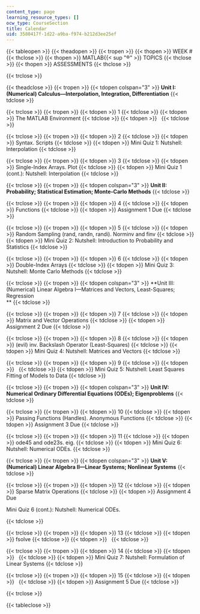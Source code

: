 ```yaml
---
content_type: page
learning_resource_types: []
ocw_type: CourseSection
title: Calendar
uid: 3580417f-1d22-a9ba-f974-b212d3ee25ef
---
```


{{< tableopen >}}
{{< theadopen >}}
{{< tropen >}}
{{< thopen >}}
WEEK #
{{< thclose >}}
{{< thopen >}}
MATLAB{{< sup "®" >}} TOPICS
{{< thclose >}}
{{< thopen >}}
ASSESSMENTS
{{< thclose >}}

{{< trclose >}}

{{< theadclose >}}
{{< tropen >}}
{{< tdopen colspan="3" >}}
**Unit I: (Numerical) Calculus—Interpolation, Integration, Differentiation**
{{< tdclose >}}

{{< trclose >}}
{{< tropen >}}
{{< tdopen >}}
1
{{< tdclose >}}
{{< tdopen >}}
The MATLAB Environment
{{< tdclose >}}
{{< tdopen >}}
 
{{< tdclose >}}

{{< trclose >}}
{{< tropen >}}
{{< tdopen >}}
2
{{< tdclose >}}
{{< tdopen >}}
Syntax. Scripts
{{< tdclose >}}
{{< tdopen >}}
Mini Quiz 1: Nutshell: Interpolation
{{< tdclose >}}

{{< trclose >}}
{{< tropen >}}
{{< tdopen >}}
3
{{< tdclose >}}
{{< tdopen >}}
Single-Index Arrays. Plot
{{< tdclose >}}
{{< tdopen >}}
Mini Quiz 1 (cont.): Nutshell: Interpolation
{{< tdclose >}}

{{< trclose >}}
{{< tropen >}}
{{< tdopen colspan="3" >}}
**Unit II: Probability; Statistical Estimation; Monte-Carlo Methods**
{{< tdclose >}}

{{< trclose >}}
{{< tropen >}}
{{< tdopen >}}
4
{{< tdclose >}}
{{< tdopen >}}
Functions
{{< tdclose >}}
{{< tdopen >}}
Assignment 1 Due
{{< tdclose >}}

{{< trclose >}}
{{< tropen >}}
{{< tdopen >}}
5
{{< tdclose >}}
{{< tdopen >}}
Random Sampling (rand, randn, randi). Norminv and finv
{{< tdclose >}}
{{< tdopen >}}
Mini Quiz 2: Nutshell: Introduction to Probability and Statistics
{{< tdclose >}}

{{< trclose >}}
{{< tropen >}}
{{< tdopen >}}
6
{{< tdclose >}}
{{< tdopen >}}
Double-Index Arrays
{{< tdclose >}}
{{< tdopen >}}
Mini Quiz 3: Nutshell: Monte Carlo Methods
{{< tdclose >}}

{{< trclose >}}
{{< tropen >}}
{{< tdopen colspan="3" >}}
**Unit III: (Numerical) Linear Algebra I—Matrices and Vectors, Least-Squares; Regression  
**
{{< tdclose >}}

{{< trclose >}}
{{< tropen >}}
{{< tdopen >}}
7
{{< tdclose >}}
{{< tdopen >}}
Matrix and Vector Operations
{{< tdclose >}}
{{< tdopen >}}
Assignment 2 Due
{{< tdclose >}}

{{< trclose >}}
{{< tropen >}}
{{< tdopen >}}
8
{{< tdclose >}}
{{< tdopen >}}
(evil) inv. Backslash Operator (Least-Squares)
{{< tdclose >}}
{{< tdopen >}}
Mini Quiz 4: Nutshell: Matrices and Vectors
{{< tdclose >}}

{{< trclose >}}
{{< tropen >}}
{{< tdopen >}}
9
{{< tdclose >}}
{{< tdopen >}}
 
{{< tdclose >}}
{{< tdopen >}}
Mini Quiz 5: Nutshell: Least Squares Fitting of Models to Data
{{< tdclose >}}

{{< trclose >}}
{{< tropen >}}
{{< tdopen colspan="3" >}}
**Unit IV: Numerical Ordinary Differential Equations (ODEs); Eigenproblems**
{{< tdclose >}}

{{< trclose >}}
{{< tropen >}}
{{< tdopen >}}
10
{{< tdclose >}}
{{< tdopen >}}
Passing Functions (Handles). Anonymous Functions
{{< tdclose >}}
{{< tdopen >}}
Assignment 3 Due
{{< tdclose >}}

{{< trclose >}}
{{< tropen >}}
{{< tdopen >}}
11
{{< tdclose >}}
{{< tdopen >}}
ode45 and ode23s. eig.
{{< tdclose >}}
{{< tdopen >}}
Mini Quiz 6: Nutshell: Numerical ODEs.
{{< tdclose >}}

{{< trclose >}}
{{< tropen >}}
{{< tdopen colspan="3" >}}
**Unit V: (Numerical) Linear Algebra II—Linear Systems; Nonlinear Systems**
{{< tdclose >}}

{{< trclose >}}
{{< tropen >}}
{{< tdopen >}}
12
{{< tdclose >}}
{{< tdopen >}}
Sparse Matrix Operations
{{< tdclose >}}
{{< tdopen >}}
Assignment 4 Due

Mini Quiz 6 (cont.): Nutshell: Numerical ODEs.


{{< tdclose >}}

{{< trclose >}}
{{< tropen >}}
{{< tdopen >}}
13
{{< tdclose >}}
{{< tdopen >}}
fsolve
{{< tdclose >}}
{{< tdopen >}}
 
{{< tdclose >}}

{{< trclose >}}
{{< tropen >}}
{{< tdopen >}}
14
{{< tdclose >}}
{{< tdopen >}}
 
{{< tdclose >}}
{{< tdopen >}}
Mini Quiz 7: Nutshell: Formulation of Linear Systems
{{< tdclose >}}

{{< trclose >}}
{{< tropen >}}
{{< tdopen >}}
15
{{< tdclose >}}
{{< tdopen >}}
 
{{< tdclose >}}
{{< tdopen >}}
Assignment 5 Due
{{< tdclose >}}

{{< trclose >}}

{{< tableclose >}}